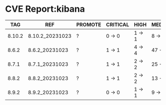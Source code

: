 # CVE Report:kibana
|  TAG   |       REF       | PROMOTE | CRITICAL |  HIGH  |  MEDIUM  |   LOW    | UNKNOWN |
|--------|-----------------|---------|----------|--------|----------|----------|---------|
| 8.10.2 | 8.10.2_20231023 | ?       | 0 -> 0   | 1 -> 1 | 8 -> 8   | 24 -> 24 | 0 -> 0  |
| 8.6.2  | 8.6.2_20231023  | ?       | 1 -> 1   | 4 -> 4 | 47 -> 47 | 52 -> 52 | 0 -> 0  |
| 8.7.1  | 8.7.1_20231023  | ?       | 1 -> 1   | 2 -> 2 | 25 -> 25 | 38 -> 38 | 0 -> 0  |
| 8.8.2  | 8.8.2_20231023  | ?       | 1 -> 1   | 2 -> 2 | 13 -> 13 | 27 -> 27 | 0 -> 0  |
| 8.9.2  | 8.9.2_20231023  | ?       | 0 -> 0   | 1 -> 1 | 9 -> 9   | 23 -> 23 | 0 -> 0  |

